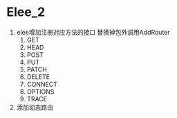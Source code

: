 # Elee_2

1. elee增加注册对应方法的接口 替换掉包外调用AddRouter
   1. GET
   2. HEAD
   3. POST
   4. PUT
   5. PATCH
   6. DELETE
   7. CONNECT
   8. OPTIONS
   9. TRACE
2. 添加动态路由